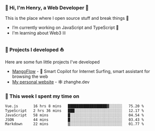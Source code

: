 <!-- [![Click to enter my website](https://github.com/zh30/zh30/assets/7930156/bb82b0df-3fb8-4136-8522-734cd2b27f6a)](https://blog.zhanghe.dev) -->

### 👋 Hi, I'm Henry, a Web Developer 🚀

This is the place where I open source stuff and break things :rofl:

- I’m currently working on JavaScript and TypeScript 🥢
- I'm learning about Web3 ⛓️

### 🔨 Projects I developed ⛵

Here are some fun little projects I've developed

- [MangoFlow](https://mangoflow.chat/) - 🥭 Smart Copilot for Internet Surfing, smart assistant for browsing the web
- [My personal website](https://zhanghe.dev) - 🕸️ zhanghe.dev

### 💪 This week I spent my time on

<!--START_SECTION:waka-->

```txt
Vue.js       16 hrs 8 mins   ██████████████████▓░░░░░░   75.20 %
TypeScript   2 hrs 36 mins   ███░░░░░░░░░░░░░░░░░░░░░░   12.17 %
JavaScript   58 mins         █░░░░░░░░░░░░░░░░░░░░░░░░   04.54 %
JSON         44 mins         █░░░░░░░░░░░░░░░░░░░░░░░░   03.43 %
Markdown     22 mins         ▒░░░░░░░░░░░░░░░░░░░░░░░░   01.77 %
```

<!--END_SECTION:waka-->
